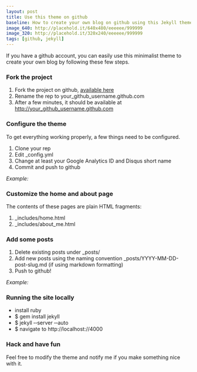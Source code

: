```yaml
---
layout: post
title: Use this theme on github
baseline: How to create your own blog on github using this Jekyll theme.
image_640: http://placehold.it/640x480/eeeeee/999999
image_320: http://placehold.it/320x240/eeeeee/999999
tags: [github, jekyll]
---
```


If you have a github account, you can easily use this minimalist theme to create your own blog by following these few steps.

### Fork the project

1. Fork the project on github, [available here](https://github.com/stephan83/stephan83.github.com)
2. Rename the rep to your\_github\_username.github.com
3. After a few minutes, it should be available at http://your_github_username.github.com

### Configure the theme

To get everything working properly, a few things need to be configured.

1. Clone your rep
2. Edit \_config.yml
3. Change at least your Google Analytics ID and Disqus short name
4. Commit and push to github

*Example:*

<script src="https://gist.github.com/1442661.js?file=_config.yml"> </script>

### Customize the home and about page

The contents of these pages are plain HTML fragments:

1. \_includes/home.html
2. \_includes/about_me.html

### Add some posts

1. Delete existing posts under \_posts/
2. Add new posts using the naming convention \_posts/YYYY-MM-DD-post-slug.md (if using markdown formatting)
3. Push to github!

*Example:*

<script src="https://gist.github.com/1442770.js?file=2011-12-07-my-first-post.md"> </script>

### Running the site locally

* install ruby
* $ gem install jekyll
* $ jekyll &dash;&dash;server &dash;&dash;auto
* $ navigate to http://localhost://4000

### Hack and have fun

Feel free to modify the theme and notify me if you make something nice with it.

